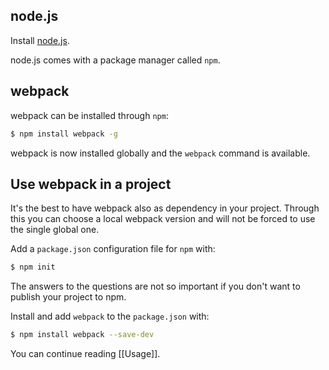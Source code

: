 ## node.js

Install [node.js](http://nodejs.org).

node.js comes with a package manager called `npm`.

## webpack

webpack can be installed through `npm`:

``` sh
$ npm install webpack -g
```

webpack is now installed globally and the `webpack` command is available.

## Use webpack in a project

It's the best to have webpack also as dependency in your project. Through this you can choose a local webpack version and will not be forced to use the single global one.

Add a `package.json` configuration file for `npm` with:

``` sh
$ npm init
```

The answers to the questions are not so important if you don't want to publish your project to npm.

Install and add `webpack` to the `package.json` with:

``` sh
$ npm install webpack --save-dev
```

You can continue reading [[Usage]].